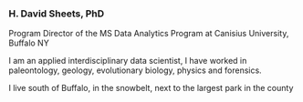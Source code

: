 ### H. David Sheets,  PhD

Program Director of the MS Data Analytics Program at Canisius University, Buffalo NY

I am an applied interdisciplinary data scientist,  I have worked in paleontology, geology, evolutionary biology, physics and forensics.

I live south of Buffalo, in the snowbelt,  next to the largest park in the county

<!--
**hdsheets/hdsheets** is a ✨ _special_ ✨ repository because its `README.md` (this file) appears on your GitHub profile.

Here are some ideas to get you started:

- 🔭 I’m currently working on ...
- 🌱 I’m currently learning ...
- 👯 I’m looking to collaborate on ...
- 🤔 I’m looking for help with ...
- 💬 Ask me about ...
- 📫 How to reach me: ...
- 😄 Pronouns: ...
- ⚡ Fun fact: ...
-->

